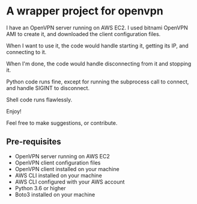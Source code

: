# A wrapper project for openvpn
I have an OpenVPN server running on AWS EC2.
I used bitnami OpenVPN AMI to create it, and downloaded the client configuration files.

When I want to use it, the code would handle starting it, getting its IP, and connecting to it.

When I'm done, the code would handle disconnecting from it and stopping it.

Python code runs fine, except for running the subprocess call to connect, and handle SIGINT to disconnect.

Shell code runs flawlessly.

Enjoy!

Feel free to make suggestions, or contribute.

## Pre-requisites
- OpenVPN server running on AWS EC2
- OpenVPN client configuration files
- OpenVPN client installed on your machine
- AWS CLI installed on your machine
- AWS CLI configured with your AWS account
- Python 3.6 or higher
- Boto3 installed on your machine
